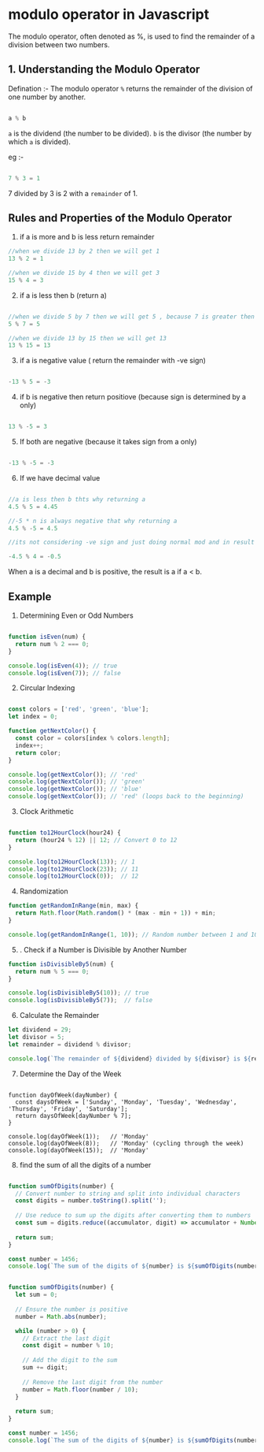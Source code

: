 # modulo operator in Javascript
The modulo operator, often denoted as %, is used to find the remainder of a division between two numbers.


## 1. Understanding the Modulo Operator

Defination :- The modulo operator `%` returns the remainder of the division of one number by another.

```javascript

a % b

```
`a` is the dividend (the number to be divided).
`b` is the divisor (the number by which `a` is divided).


eg :- 

```javascript

7 % 3 = 1

```
 7 divided by 3 is 2 with a `remainder` of 1.


## Rules and Properties of the Modulo Operator

1. if a is more and b is less return remainder

```javascript
//when we divide 13 by 2 then we will get 1
13 % 2 = 1

//when we divide 15 by 4 then we will get 3
15 % 4 = 3

```

2. if a is less then b (return a)

```javascript

//when we divide 5 by 7 then we will get 5 , because 7 is greater then 5
5 % 7 = 5

//when we divide 13 by 15 then we will get 13 
13 % 15 = 13

```

3. if a is negative value ( return the remainder with -ve sign)

```javascript

-13 % 5 = -3

```

4. if b is negative then return positiove (because sign is determined by a only)


```javascript

13 % -5 = 3

```

5. If both are negative (because it takes sign from a only)

```javascript

-13 % -5 = -3

```

6. If we have decimal value

```javascript

//a is less then b thts why returning a
4.5 % 5 = 4.45

//-5 * n is always negative that why returning a
4.5 % -5 = 4.5

//its not considering -ve sign and just doing normal mod and in result it is adding -ve sign

-4.5 % 4 = -0.5

```

When a is a decimal and b is positive, the result is a if a < b.



## Example


1. Determining Even or Odd Numbers

```javascript

function isEven(num) {
  return num % 2 === 0;
}

console.log(isEven(4)); // true
console.log(isEven(7)); // false

```

2. Circular Indexing


```javascript

const colors = ['red', 'green', 'blue'];
let index = 0;

function getNextColor() {
  const color = colors[index % colors.length];
  index++;
  return color;
}

console.log(getNextColor()); // 'red'
console.log(getNextColor()); // 'green'
console.log(getNextColor()); // 'blue'
console.log(getNextColor()); // 'red' (loops back to the beginning)

```

3. Clock Arithmetic

```javascript

function to12HourClock(hour24) {
  return (hour24 % 12) || 12; // Convert 0 to 12
}

console.log(to12HourClock(13)); // 1
console.log(to12HourClock(23)); // 11
console.log(to12HourClock(0));  // 12


```
4. Randomization

```javascript
function getRandomInRange(min, max) {
  return Math.floor(Math.random() * (max - min + 1)) + min;
}

console.log(getRandomInRange(1, 10)); // Random number between 1 and 10
```


5. . Check if a Number is Divisible by Another Number

```javascript
function isDivisibleBy5(num) {
  return num % 5 === 0;
}

console.log(isDivisibleBy5(10)); // true
console.log(isDivisibleBy5(7));  // false

```

6. Calculate the Remainder

```javascript
let dividend = 29;
let divisor = 5;
let remainder = dividend % divisor;

console.log(`The remainder of ${dividend} divided by ${divisor} is ${remainder}.`); // 4
```
7. Determine the Day of the Week

```javascritp

function dayOfWeek(dayNumber) {
  const daysOfWeek = ['Sunday', 'Monday', 'Tuesday', 'Wednesday', 'Thursday', 'Friday', 'Saturday'];
  return daysOfWeek[dayNumber % 7];
}

console.log(dayOfWeek(1));   // 'Monday'
console.log(dayOfWeek(8));   // 'Monday' (cycling through the week)
console.log(dayOfWeek(15));  // 'Monday'

```

8. find the sum of all the digits of a number

```javascript

function sumOfDigits(number) {
  // Convert number to string and split into individual characters
  const digits = number.toString().split('');
  
  // Use reduce to sum up the digits after converting them to numbers
  const sum = digits.reduce((accumulator, digit) => accumulator + Number(digit), 0);
  
  return sum;
}

const number = 1456;
console.log(`The sum of the digits of ${number} is ${sumOfDigits(number)}.`); // 16

```

```javascript

function sumOfDigits(number) {
  let sum = 0;
  
  // Ensure the number is positive
  number = Math.abs(number);

  while (number > 0) {
    // Extract the last digit
    const digit = number % 10;
    
    // Add the digit to the sum
    sum += digit;
    
    // Remove the last digit from the number
    number = Math.floor(number / 10);
  }
  
  return sum;
}

const number = 1456;
console.log(`The sum of the digits of ${number} is ${sumOfDigits(number)}.`); // 16

```






























